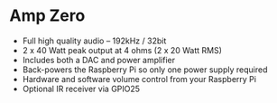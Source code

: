 <!--
---
name: Amp Zero
class: board
type: audio
formfactor: pHAT
manufacturer: JustBoom
description: The JustBoom Amp Zero is a high quality audio amplifier designed specifically for the Raspberry Pi.
url: https://www.justboom.co/product/justboom-amp-zero-phat/
buy: https://www.justboom.co/product/justboom-amp-zero-phat/
image: 'justboom-amp-zero.png'
pincount: 40
eeprom: no
power:
  '1':
  '2':
ground:
  '6':
  '9':
  '14':
  '20':
  '25':
  '30':
  '34':
  '39':
pin:
  '3':
    mode: i2c
  '5':
    mode: i2c
  '12':
    name: BCKL (Bit Clock)
    mode: i2s
  '16':
    name: Rotary Encoder
  '18':
    name: Rotary Encoder
  '22':
    name: IR Receiver
  '35':
    name: LRCK (Left/Right Clock)
    mode: i2s
  '40':
    name: DOUT
    mode: i2s
i2c:
  '0x4D':
    name: Amplifier
    device: TAS5756M
-->
# Amp Zero

* Full high quality audio – 192kHz / 32bit
* 2 x 40 Watt peak output at 4 ohms (2 x 20 Watt RMS)
* Includes both a DAC and power amplifier
* Back-powers the Raspberry Pi so only one power supply required
* Hardware and software volume control from your Raspberry Pi
* Optional IR receiver via GPIO25
